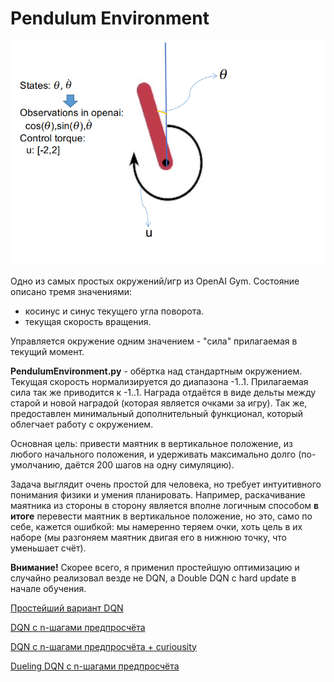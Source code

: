 # Pendulum Environment

![](pendulum.png)

Одно из самых простых окружений/игр из OpenAI Gym. Состояние описано тремя значениями:
- косинус и синус текущего угла поворота.
- текущая скорость вращения.

Управляется окружение одним значением - "сила" прилагаемая в текущий момент.

**PendulumEnvironment.py** - обёртка над стандартным окружением. Текущая скорость нормализируется до диапазона -1..1. Прилагаемая сила так же приводится к -1..1. Награда отдаётся в виде дельты между старой и новой наградой (которая является очками за игру). Так же, предоставлен минимальный дополнительный функционал, который облегчает работу с окружением.

Основная цель: привести маятник в вертикальное положение,  из любого начального положения, и удерживать максимально долго (по-умолчанию, даётся 200 шагов на одну симуляцию).

Задача выглядит очень простой для человека, но требует интуитивного понимания физики и умения планировать. Например, раскачивание маятника из стороны в сторону является вполне логичным способом **в итоге** перевести маятник в вертикальное положение, но это, само по себе, кажется ошибкой: мы намеренно теряем очки, хоть цель в их наборе (мы разгоняем маятник двигая его в нижнюю точку, что уменьшает счёт).

**Внимание!** Скорее всего, я применил простейшую оптимизацию и случайно реализовал везде не DQN, a Double DQN с hard update в начале обучения.

[Простейший вариант DQN](DQN_v1)

[DQN с n-шагами предпросчёта](DQN_bootstrap)

[DQN с n-шагами предпросчёта + curiousity](DQN_curiosity)

[Dueling DQN с n-шагами предпросчёта](Dueling_DQN)